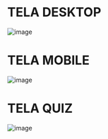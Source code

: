 # TELA DESKTOP
![image](https://github.com/MvFranca/simplifica/assets/111403597/a45dda87-d773-43c2-b30a-949743d99b46)

# TELA MOBILE
![image](https://github.com/MvFranca/simplifica/assets/111403597/186838c3-4478-42fa-870d-94e2c63cf88d)

# TELA QUIZ
![image](https://github.com/MvFranca/simplifica/assets/111403597/483b5a14-2baf-4a5c-8bb7-88bbcf80b128)

